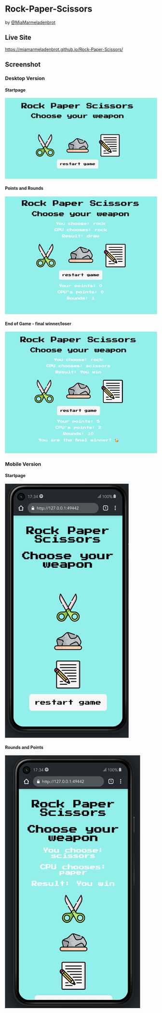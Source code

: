 # Rock-Paper-Scissors

by [@MiaMarmeladenbrot](https://github.com/MiaMarmeladenbrot)

## Live Site

https://miamarmeladenbrot.github.io/Rock-Paper-Scissors/

## Screenshot

### Desktop Version

#### Startpage

![](./assets/img/screenshots/Bildschirmfoto%202024-03-05%20um%2017.34.16.png)

#### Points and Rounds

![](./assets/img/screenshots/Bildschirmfoto%202024-03-05%20um%2017.34.50.png)

#### End of Game - final winner/loser

![](./assets/img/screenshots/Bildschirmfoto%202024-03-05%20um%2017.35.00.png)

### Mobile Version

#### Startpage

![](./assets/img/screenshots/Bildschirmfoto%202024-03-05%20um%2017.34.32.png)

#### Rounds and Points

![](./assets/img/screenshots/Bildschirmfoto%202024-03-05%20um%2017.34.39.png)
